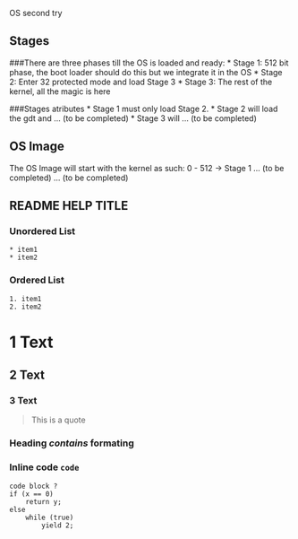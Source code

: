 OS second try

Stages
--------------------------------------------------------------------------------
###There are three phases till the OS is loaded and ready:
	* Stage 1: 512 bit phase, the boot loader should do this but we integrate it
				in the OS
	* Stage 2: Enter 32 protected mode and load Stage 3
	* Stage 3: The rest of the kernel, all the magic is here

###Stages atributes
	* Stage 1 must only load Stage 2.
	* Stage 2 will load the gdt and ... (to be completed)
	* Stage 3 will ... (to be completed)

OS Image
--------------------------------------------------------------------------------
The OS Image will start with the kernel as such:
	0 - 512 -> Stage 1
	... (to be completed)
	... (to be completed)


README HELP TITLE
--------------------------------------------------------------------------------
### Unordered List
	* item1
	* item2
	
### Ordered List
	1. item1
	2. item2

# 1 Text
## 2 Text
### 3 Text

> This is a quote 

### Heading *contains* **formating**

### Inline code `code`
	code block ? 
	if (x == 0)
		return y;
	else 
		while (true)
			yield 2;